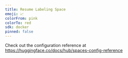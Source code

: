 ```yaml
---
title: Resume Labeling Space
emoji: 📈
colorFrom: pink
colorTo: red
sdk: docker
pinned: false
---
```


Check out the configuration reference at https://huggingface.co/docs/hub/spaces-config-reference
